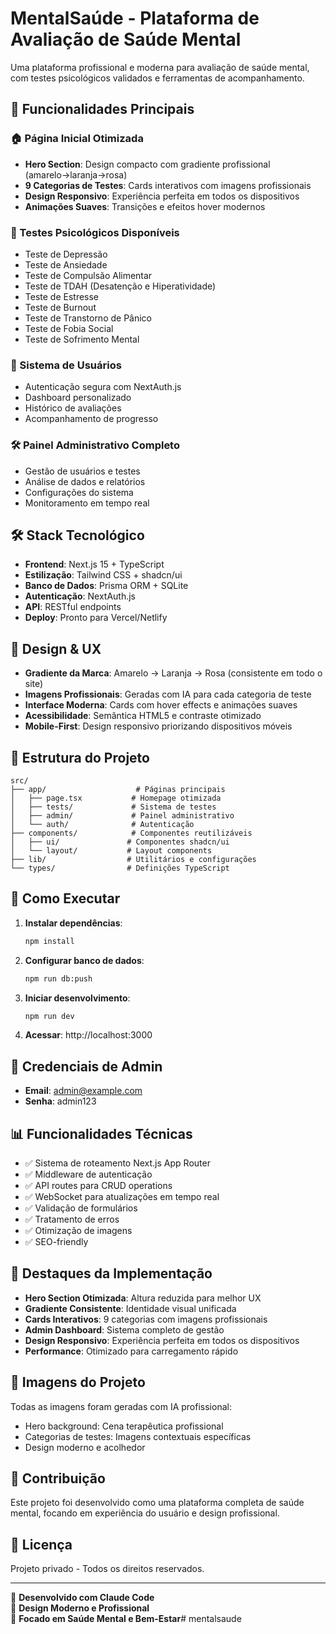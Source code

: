 # MentalSaúde - Plataforma de Avaliação de Saúde Mental

Uma plataforma profissional e moderna para avaliação de saúde mental, com testes psicológicos validados e ferramentas de acompanhamento.

## 🎯 Funcionalidades Principais

### 🏠 Página Inicial Otimizada
- **Hero Section**: Design compacto com gradiente profissional (amarelo→laranja→rosa)
- **9 Categorias de Testes**: Cards interativos com imagens profissionais
- **Design Responsivo**: Experiência perfeita em todos os dispositivos
- **Animações Suaves**: Transições e efeitos hover modernos

### 🧪 Testes Psicológicos Disponíveis
- Teste de Depressão
- Teste de Ansiedade  
- Teste de Compulsão Alimentar
- Teste de TDAH (Desatenção e Hiperatividade)
- Teste de Estresse
- Teste de Burnout
- Teste de Transtorno de Pânico
- Teste de Fobia Social
- Teste de Sofrimento Mental

### 👤 Sistema de Usuários
- Autenticação segura com NextAuth.js
- Dashboard personalizado
- Histórico de avaliações
- Acompanhamento de progresso

### 🛠️ Painel Administrativo Completo
- Gestão de usuários e testes
- Análise de dados e relatórios
- Configurações do sistema
- Monitoramento em tempo real

## 🛠️ Stack Tecnológico

- **Frontend**: Next.js 15 + TypeScript
- **Estilização**: Tailwind CSS + shadcn/ui
- **Banco de Dados**: Prisma ORM + SQLite
- **Autenticação**: NextAuth.js
- **API**: RESTful endpoints
- **Deploy**: Pronto para Vercel/Netlify

## 🎨 Design & UX

- **Gradiente da Marca**: Amarelo → Laranja → Rosa (consistente em todo o site)
- **Imagens Profissionais**: Geradas com IA para cada categoria de teste
- **Interface Moderna**: Cards com hover effects e animações suaves
- **Acessibilidade**: Semântica HTML5 e contraste otimizado
- **Mobile-First**: Design responsivo priorizando dispositivos móveis

## 📁 Estrutura do Projeto

```
src/
├── app/                    # Páginas principais
│   ├── page.tsx           # Homepage otimizada
│   ├── tests/             # Sistema de testes
│   ├── admin/             # Painel administrativo
│   └── auth/              # Autenticação
├── components/            # Componentes reutilizáveis
│   ├── ui/               # Componentes shadcn/ui
│   └── layout/           # Layout components
├── lib/                  # Utilitários e configurações
└── types/                # Definições TypeScript
```

## 🚀 Como Executar

1. **Instalar dependências**:
   ```bash
   npm install
   ```

2. **Configurar banco de dados**:
   ```bash
   npm run db:push
   ```

3. **Iniciar desenvolvimento**:
   ```bash
   npm run dev
   ```

4. **Acessar**: http://localhost:3000

## 🔐 Credenciais de Admin

- **Email**: admin@example.com
- **Senha**: admin123

## 📊 Funcionalidades Técnicas

- ✅ Sistema de roteamento Next.js App Router
- ✅ Middleware de autenticação
- ✅ API routes para CRUD operations
- ✅ WebSocket para atualizações em tempo real
- ✅ Validação de formulários
- ✅ Tratamento de erros
- ✅ Otimização de imagens
- ✅ SEO-friendly

## 🎯 Destaques da Implementação

- **Hero Section Otimizada**: Altura reduzida para melhor UX
- **Gradiente Consistente**: Identidade visual unificada
- **Cards Interativos**: 9 categorias com imagens profissionais
- **Admin Dashboard**: Sistema completo de gestão
- **Design Responsivo**: Experiência perfeita em todos os dispositivos
- **Performance**: Otimizado para carregamento rápido

## 📸 Imagens do Projeto

Todas as imagens foram geradas com IA profissional:
- Hero background: Cena terapêutica profissional
- Categorias de testes: Imagens contextuais específicas
- Design moderno e acolhedor

## 🤝 Contribuição

Este projeto foi desenvolvido como uma plataforma completa de saúde mental, focando em experiência do usuário e design profissional.

## 📄 Licença

Projeto privado - Todos os direitos reservados.

---

🤖 **Desenvolvido com Claude Code**  
🎨 **Design Moderno e Profissional**  
🧠 **Focado em Saúde Mental e Bem-Estar**# mentalsaude

